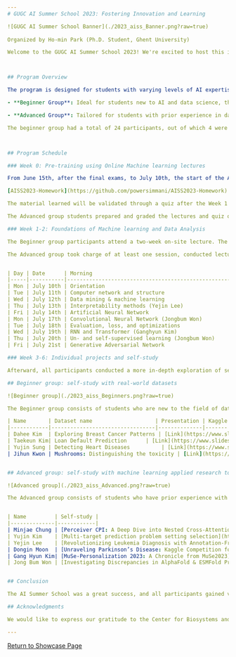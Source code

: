 ```yaml
---
# GUGC AI Summer School 2023: Fostering Innovation and Learning

![GUGC AI Summer School Banner](./2023_aiss_Banner.png?raw=true)
                                                                                                                                           
Organized by Ho-min Park (Ph.D. Student, Ghent University)

Welcome to the GUGC AI Summer School 2023! We're excited to host this intensive three-week program from June 1st to June 20th, providing students with hands-on experience in the rapidly evolving field of artificial intelligence (AI). Our mission is to empower the next generation of AI enthusiasts with the skills, knowledge, and tools necessary to tackle real-world challenges and drive innovation.



## Program Overview

The program is designed for students with varying levels of AI expertise and is divided into two groups:

- **Beginner Group**: Ideal for students new to AI and data science, this group will focus on foundational AI concepts, Python programming, and data analysis. Participants will apply their knowledge to real-world datasets, creating machine learning models and sharing their results in interactive Colab notebooks.

- **Advanced Group**: Tailored for students with prior experience in data science, this group will explore cutting-edge AI topics and mentor beginner students. Advanced participants will also prepare and present lecture sessions for the entire summer school cohort, showcasing their expertise.

The beginner group had a total of 24 participants, out of which 4 were selected through a qualification test consisting of 30 questions related to basic mathematics and Python programming.



## Program Schedule

### Week 0: Pre-training using Online Machine learning lectures

From June 15th, after the final exams, to July 10th, the start of the AISS, students are required to take more than 20 hours of online lectures. The online lectures cover essential subjects like linear algebra and calculus, which are crucial for understanding machine learning, as well as machine learning, computer architecture, and computer networks. You can find detailed lectures at the following URL:

[AISS2023-Homework](https://github.com/powersimmani/AISS2023-Homework)

The material learned will be validated through a quiz after the Week 1 orientation. The quiz consists of 60 questions that test both theory and application and 80 questions that require definitions of terms. All participants passed with scores of at least 70.

The Advanced group students prepared and graded the lectures and quiz questions for Weeks 1-2.

### Week 1-2: Foundations of Machine learning and Data Analysis

The Beginner group participants attend a two-week on-site lecture. The program is outlined below. Through the program, students reviewed the pre-training content and ultimately validated it through the final exam, consisting of 27 questions. All beginner participants passed with scores of 80 or above.

The Advanced group took charge of at least one session, conducted lectures or practical exercises, prepared exam questions, and graded them. The names in parentheses in the table below are the names of the Advanced group students who were in charge of the respective sessions.


| Day | Date      | Morning                                                     | Afternoon |
|-----|-----------|-------------------------------------------------------------|-----------|
| Mon | July 10th | Orientation                                                 | Quiz for checking homework |
| Tue | July 11th | Computer network and structure                              | Environment setting and Python review  |
| Wed | July 12th | Data mining & machine learning                              | Machine learning practical (1)  |
| Thu | July 13th | Interpretability methods (Yejin Lee)                        | Machine learning practical (2) (Yujin Kim) |
| Fri | July 14th | Artificial Neural Network                                   | ANN practical with NumPy (Dongin Moon) |
| Mon | July 17th | Convolutional Neural Network (Jongbum Won)                  | CNN Practical (Jongbum Won) |
| Tue | July 18th | Evaluation, loss, and optimizations                         | CNN practical + (MinJae Chung) |
| Wed | July 19th | RNN and Transformer (Ganghyun Kim)                          | Transformer Practical (Ganghyun Kim) |
| Thu | July 20th | Un- and self-supervised learning (Jongbum Won)              | Reinforcement Learning (Ganghyun Kim) |
| Fri | July 21st | Generative Adversarial Network                              | Final exam |

### Week 3-6: Individual projects and self-study

Afterward, all participants conducted a more in-depth exploration of self-selected topics. Below is a summary of their projects, including links to their presentations and Colab notebooks.

## Beginner group: self-study with real-world datasets

![Beginner group](./2023_aiss_Beginners.png?raw=true)

The Beginner group consists of students who are new to the field of data science. During their studies, they were tasked with applying their knowledge to four interesting data sets. They analyzed the datasets and performed all the processes of predicting through machine learning models, and wrote a Colab, an interactive Python tool for sharing this process and results. The following are the results of their presentations and the information about the Colab.

| Name       | Dataset name                    | Presentation | Kaggle code |
|------------|---------------------------------|--------------|-------|
| Dahee Kim  | Exploring Breast Cancer Patterns | [Link](https://www.slideshare.net/DaheeKim30/wisconsin-breast-cancer-datasetpptx-260071286) | [Code link](https://www.kaggle.com/code/dxk9517/the-wisconsin-breast-cancer-dataset) |
| Taekeun Kim| Loan Default Prediction      | [Link](https://www.slideshare.net/TaeKeunKim11/taekeun-kimloan-default-predictionpptx) | [Code link](https://www.kaggle.com/taekeunkim/loan-default-prediction) |
| Yujin Sung | Detecting Heart Diseases          | [Link](https://www.slideshare.net/HermioneSung1/hdyjspptx) | [Code link](https://www.kaggle.com/code/yujinsung/heart-disease-data-set) |
| Jihun Kwon | Mushrooms: Distinguishing the toxicity | [Link](https://www.slideshare.net/secret/mFuL4tbQz1tmU7) | [Code link](https://www.kaggle.com/code/kwonjihun0126/poisonous-mushroom-classification/notebook) |


## Advanced group: self-study with machine learning applied research topics

![Advanced group](./2023_aiss_Advanced.png?raw=true)

The Advanced group consists of students who have prior experience with data science. They were asked to prepare and present a lecture session for the Beginner group during the AI Winter School. During the self-study period, they explored and presented topics of their own interest.


| Name         | Self-study |
|--------------|------------|
| Minjae Chung | [Perceiver CPI: A Deep Dive into Nested Cross-Attention for Compound–Protein Interaction](https://www.slideshare.net/MinJaeChung8/perceiver-cpipptx) |
| Yujin Kim    | [Multi-target prediction problem setting selection](https://www.slideshare.net/ssuser7f1cc7/multitarget-prediction-problem-setting-selection) |
| Yejin Lee    | [Revolutionizing Leukemia Diagnosis with Annotation-Free Deep Learning](https://www.slideshare.net/ssuserbaef99/individual-presentationyejinpptx) |
| Dongin Moon  | [Unraveling Parkinson’s Disease: Kaggle Competition for Biomarker Proteins & Peptides](https://www.slideshare.net/ssuser2d7f5b/unravelingparkinsonsdiseasekagglecompetition-dongin-moonpptx) |
| Gang Hyun Kim| [MuSe-Personalization 2023: A Chronicle from MuSe2023](https://www.slideshare.net/KyleKim53/muse2023pptx) |
| Jong Bum Won | [Investigating Discrepancies in AlphaFold & ESMFold Protein Structures](https://www.slideshare.net/secret/hDARVUJ5Ln6JDG) |


## Conclusion

The AI Summer School was a great success, and all participants gained valuable experience working on real-world AI projects. We hope that the work presented here can be useful for future researchers and developers.

## Acknowledgments

We would like to express our gratitude to the Center for Biosystems and Biotech Data Science for providing the funding for this program. Additionally, we would like to extend our appreciation to the Student Intensive Research Training Program (IRTP) in the Academic Affairs team.

---
```


[Return to Showcase Page](../showcases.md#Seminar-Series)
